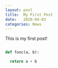 ```yaml
---
layout: post
title:  My First Post
date:   2020-04-03
categories: News
---
```


This is my first post!

```python

def func(a, b):

  return a + b

```
